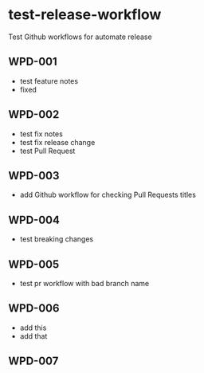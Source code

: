 # test-release-workflow

Test Github workflows for automate release

## WPD-001

- test feature notes
- fixed

## WPD-002

- test fix notes
- test fix release change
- test Pull Request

## WPD-003

- add Github workflow for checking Pull Requests titles

## WPD-004

- test breaking changes

## WPD-005

- test pr workflow with bad branch name

## WPD-006

- add this
- add that

## WPD-007